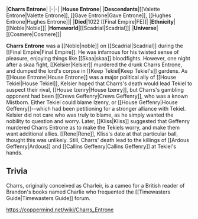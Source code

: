 |**Charrs Entrone**|
|-|-|
|**House Entrone**|
|**Descendants**|[[Valette Entrone\|Valette Entrone]], [[Gave Entrone\|Gave Entrone]], [[Hughes Entrone\|Hughes Entrone]]|
|**Died**|1022 [[Final Empire\|FE]]|
|**Ethnicity**|[[Noble\|Noble]]|
|**Homeworld**|[[Scadrial\|Scadrial]]|
|**Universe**|[[Cosmere\|Cosmere]]|

**Charrs Entrone** was a [[Noble\|noble]] on [[Scadrial\|Scadrial]] during the [[Final Empire\|Final Empire]].
He was infamous for his twisted sense of pleasure, enjoying things like [[Skaa\|skaa]] bloodfights. However, one night after a skaa fight, [[Kelsier\|Kelsier]] murdered the drunk Charrs Entrone, and dumped the lord's corpse in [[Keep Tekiel\|Keep Tekiel's]] gardens. As [[House Entrone\|House Entrone]] was a major political ally of [[House Tekiel\|House Tekiel]], Kelsier hoped that Charrs's death would lead Tekiel to suspect their rival, [[House Izenry\|House Izenry]], but Charrs's gambling opponent had been [[Crews Geffenry\|Crews Geffenry]], who was a known Mistborn. Either Tekiel could blame Izenry, or [[House Geffenry\|House Geffenry]]--which had been petitioning for a stronger alliance with Tekiel. Kelsier did not care who was truly to blame, as he simply wanted the nobility to question and worry.
Later, [[Kliss\|Kliss]] suggested that Geffenry murdered Charrs Entrone as to make the Tekiels worry, and make them want additional allies. [[Rene\|Rene]], Kliss's date at that particular ball, thought this was unlikely. Still, Charrs' death lead to the killings of [[Ardous Geffenry\|Ardous]] and [[Callins Geffenry\|Callins Geffenry]] at Tekiel's hands.

## Trivia
Charrs, originally conceived as Charleir, is a cameo for a British reader of Brandon's books named Charlie who frequented the [[Timewasters Guide\|Timewasters Guide]] forum.


https://coppermind.net/wiki/Charrs_Entrone